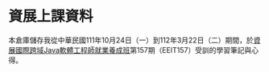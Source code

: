 # 資展上課資料
本倉庫儲存我從中華民國111年10月24日（一）到112年3月22日（二）期間，於[資展國際跨域Java軟體工程師就業養成班](https://www.ispan.com.tw/longterm/JJEEITT)第157期（EEIT157）受訓的學習筆記與心得。<br>